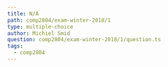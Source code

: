 ```yaml
---
title: N/A
path: comp2804/exam-winter-2018/1
type: multiple-choice
author: Michiel Smid
question: comp2804/exam-winter-2018/1/question.ts
tags:
  - comp2804
---
```

